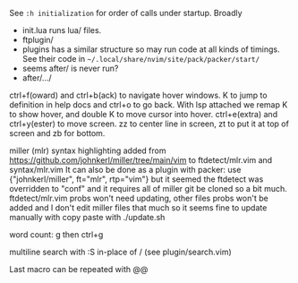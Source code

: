 See `:h initialization` for order of calls under startup.
Broadly
 - init.lua runs lua/ files.
 - ftplugin/
 - plugins has a similar structure so may run code at all kinds of timings.
   See their code in `~/.local/share/nvim/site/pack/packer/start/`
 - seems after/ is never run?
 - after/.../

ctrl+f(oward) and ctrl+b(ack) to navigate hover windows.
K to jump to definition in help docs and ctrl+o to go back. With lsp attached 
we remap K to show hover, and double K to move cursor into hover.
ctrl+e(extra) and ctrl+y(ester) to move screen.
zz to center line in screen, zt to put it at top of screen and zb for bottom.

miller (mlr) syntax highlighting added from https://github.com/johnkerl/miller/tree/main/vim
to ftdetect/mlr.vim and syntax/mlr.vim
It can also be done as a plugin with packer:
use {"johnkerl/miller", ft="mlr", rtp="vim"}
but it seemed the ftdetect was overridden to "conf" and it requires all of 
miller git be cloned so a bit much. ftdetect/mlr.vim probs won't need updating, 
other files probs won't be added and I don't edit miller files that much so it 
seems fine to update manually with copy paste with
./update.sh

word count: g then ctrl+g

multiline search with :S in-place of / (see plugin/search.vim)

Last macro can be repeated with @@
